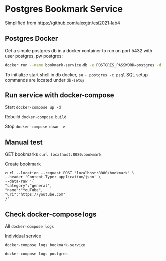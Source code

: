 # Postgres Bookmark Service
Simplified from https://github.com/alexgtn/esi2021-lab4

## Postgres Docker
Get a simple postgres db in a docker container to run on port 5432 with user postgres, pw postgres:

```bash
docker run --name bookmark-service-db -e POSTGRES_PASSWORD=postgres -d -p 5432:5432 postgres
```

To initialize start shell in db docker, `su - postgres -c psql`
SQL setup commands are located under `db-setup` 

## Run service with docker-compose

Start `docker-compose up -d`

Rebuild `docker-compose build`

Stop `docker-compose down -v`

## Manual test

GET bookmarks `curl localhost:8080/bookmark`

Create bookmark 

```
curl --location --request POST 'localhost:8080/bookmark' \
--header 'Content-Type: application/json' \
--data-raw '{
"category":"general",
"name":"YouTube",
"uri":"https://youtube.com"
}'
```

## Check docker-compose logs
All `docker-compose logs`

Individual service


`docker-compose logs bookmark-service`

`docker-compose logs postgres`
